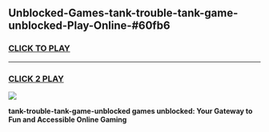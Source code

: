 
## Unblocked-Games-tank-trouble-tank-game-unblocked-Play-Online-#60fb6
<h3>
<a href="https://premium.freeplayer.one?title=tank-trouble-tank-game-unblocked&ref=27F">CLICK TO PLAY</a></h3>
<hr>

<h3>
<a href="https://premium.freeplayer.one?title=tank-trouble-tank-game-unblocked&ref=27F">CLICK 2 PLAY</a>
  
</h3>

<a href="https://premium.freeplayer.one?title=tank-trouble-tank-game-unblocked&ref=27F"><img src="https://clearcache.store/games.png"></a>


**tank-trouble-tank-game-unblocked games unblocked: Your Gateway to Fun and Accessible Online Gaming**
